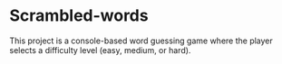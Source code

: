 # Scrambled-words
This project is a console-based word guessing game where the player selects a difficulty level (easy, medium, or hard).
